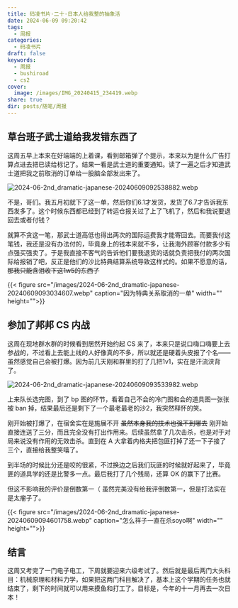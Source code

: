 ```yaml
---
title: 码凌书片·二十·日本人给我整的抽象活
date: 2024-06-09 09:20:42
tags:
  - 周报
categories:
  - 码凌书片
draft: false
keywords:
  - 周报
  - bushiroad
  - cs2
cover:
  image: /images/IMG_20240415_234419.webp
share: true
dir: posts/随笔/周报
---
```


## 草台班子武士道给我发错东西了

这周五早上本来在好端端的上着课，看到邮箱弹了个提示，本来以为是什么广告打算点进去把已读给标记了。结果一看是武士道的重要通知。读了一遍之后才知道武士道把我之前取消的订单给一股脑全部发出来了。

![2024-06-2nd_dramatic-japanese-20240609092538882.webp](/images/2024-06-2nd_dramatic-japanese-20240609092538882.webp)

不是，哥们。我五月初就下了这一单，然后你们6.1才发货，发货了6.7才告诉我东西发多了。这个时候东西都已经到了转运仓报关过了上了飞机了，然后和我说要退回去或者付钱？

就算不贪这一笔，那武士道高低也得出两次的国际运费我才能寄回去。而要我付这笔钱，我还是没有办法付的，毕竟身上的钱本来就不多，让我海外顾客付款多少有点强买强卖了。于是我直接不客气的告诉他们要我退货的话就负责把我付的两次国际给报销了吧，反正是他们的沙比特典结算系统导致这样式的。如果不愿意的话，~~那我只能含泪收下这1w5的东西了~~

{{< figure src="/images/2024-06-2nd_dramatic-japanese-20240609093034607.webp" caption="因为特典关系取消的一单" width="" height="">}}

## 参加了邦邦 CS 内战

这周在现地群水群的时候看到居然开始约起 CS 来了，本来只是说口嗨口嗨要上去参战的，不过看上去能上线的人好像真的不多，所以就还是硬着头皮报了个名——虽然感觉自己会被打爆。因为前几天刚和群里的打了几把1v1，实在是汗流浃背了。

![2024-06-2nd_dramatic-japanese-20240609093533982.webp](/images/2024-06-2nd_dramatic-japanese-20240609093533982.webp)

上来队长选完图，到了 bp 图的环节，看着自己不会的冷门图和会的道具图一张张被 ban 掉，结果最后还是剩下了一个最老最老的沙2，我突然释怀的笑。

刚开始被打爆了，在宿舍实在是施展不开 ~~虽然本身我的技术也强不到哪去~~ 刚开始直接连送了三分，而且完全没有打出作用来。后续虽然拿了几次击杀，也是对于对局来说没有作用的无效击杀。直到在 A 大拿着内格夫把包匪打掉了还一下子接了三个，直接给我整笑嘻了。

到半场的时候比分还是咬的很紧，不过换边之后我们玩匪的时候就好起来了，毕竟匪的道具学的还是比警多一点。最后我打了几个残局，还算 OK 的赢下了比赛。

但这不影响我的评价是倒数第一（ 虽然完美没有给我评倒数第一，但是打法实在是太瘤子了。

{{< figure src="/images/2024-06-2nd_dramatic-japanese-20240609094601758.webp" caption="怎么祥子一直在杀soyo啊" width="" height="">}}

## 结言

这周又考完了一门电子电工，下周就要迎来六级考试了。然后就是最后两门大头科目：机械原理和材料力学，如果把这两门科目解决了，基本上这个学期的任务也就结束了，剩下的时间就可以用来摸鱼和打工了。目标是，今年的十一月再去一次日本！